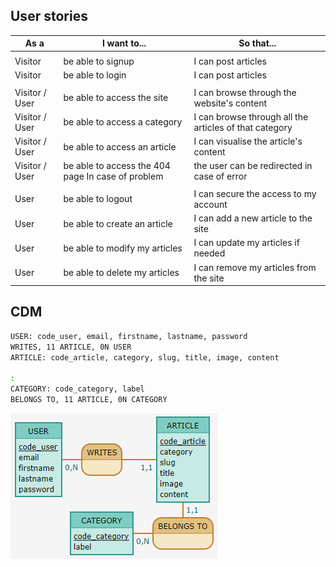 
## User stories


| As a           | I want to...                                      | So that...                                             |
| -------------- | ------------------------------------------------- | ------------------------------------------------------ |
|                |                                                   |
| Visitor        | be able to signup                                 | I can post articles                                    |
| Visitor        | be able to login                                  | I can post articles                                    |
|                |                                                   |
| Visitor / User | be able to access the site                        | I can browse through the website's content             |
| Visitor / User | be able to access a category                      | I can browse through all the articles of that category |
| Visitor / User | be able to access an article                      | I can visualise the article's content                  |
| Visitor / User | be able to access the 404 page In case of problem | the user can be redirected in case of error            |
|                |                                                   |
| User           | be able to logout                                 | I can secure the access to my account                  |
| User           | be able to create an article                      | I can add a new article to the site                    |
| User           | be able to modify my articles                     | I can update my articles if needed                     |
| User           | be able to delete my articles                     | I can remove my articles from the site                 |


## CDM 

```bash
USER: code_user, email, firstname, lastname, password
WRITES, 11 ARTICLE, 0N USER
ARTICLE: code_article, category, slug, title, image, content

:
CATEGORY: code_category, label
BELONGS TO, 11 ARTICLE, 0N CATEGORY
```
![CDM](unknown.png)



